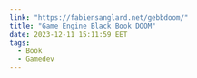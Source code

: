 ```yaml
---
link: "https://fabiensanglard.net/gebbdoom/"
title: "Game Engine Black Book DOOM"
date: 2023-12-11 15:11:59 EET
tags:
  - Book
  - Gamedev
---
```

